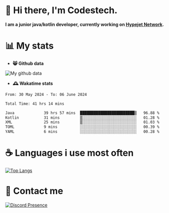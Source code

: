 # 👋 Hi there, I'm Codestech.
**I am a junior java/kotlin developer, currently working on [Hypejet Network](https://github.com/Hypejet).**

# 📊 My stats
- **😸 Github data**

![My github data](https://github-readme-stats.vercel.app/api?username=Codestech1&count_private=true&include_all_commits=true&theme=codeSTACKr)

- **🕰️ Wakatime stats**
<!--START_SECTION:waka-->

```txt
From: 30 May 2024 - To: 06 June 2024

Total Time: 41 hrs 14 mins

Java             39 hrs 57 mins  ████████████████████████▒   96.88 %
Kotlin           31 mins         ▒░░░░░░░░░░░░░░░░░░░░░░░░   01.28 %
XML              25 mins         ▒░░░░░░░░░░░░░░░░░░░░░░░░   01.03 %
TOML             9 mins          ░░░░░░░░░░░░░░░░░░░░░░░░░   00.39 %
YAML             6 mins          ░░░░░░░░░░░░░░░░░░░░░░░░░   00.28 %
```

<!--END_SECTION:waka-->

# ☕ Languages i use most often
[![Top Langs](https://github-readme-stats.vercel.app/api/top-langs/?username=Codestech1&layout=compact&langs_count=8&exclude_repo=window5000.github.io&theme=codeSTACKr)](https://github.com/anuraghazra/github-readme-stats)

# 💬 Contact me
[![Discord Presence](https://lanyard.cnrad.dev/api/650718742157852740)](https://discord.com/users/650718742157852740)
</br>
